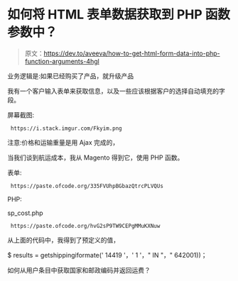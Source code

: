 # 如何将 HTML 表单数据获取到 PHP 函数参数中？

> 原文：<https://dev.to/aveeva/how-to-get-html-form-data-into-php-function-arguments-4hgl>

业务逻辑是:如果已经购买了产品，就升级产品

我有一个客户输入表单来获取信息，以及一些应该根据客户的选择自动填充的字段。

屏幕截图:

```
 https://i.stack.imgur.com/Fkyim.png 
```

注意:价格和运输重量是用 Ajax 完成的，

当我们谈到航运成本，我从 Magento 得到它，使用 PHP 函数。

表单:

```
 https://paste.ofcode.org/335FVUhpBGbazQtrcPLVQUs 
```

PHP:

sp_cost.php

```
 https://paste.ofcode.org/hvG2sP9TW9CEPgMMuKXNuw 
```

从上面的代码中，我得到了预定义的值，

$ results = getshippingiformate(' 14419 '，' 1 '，" IN "，" 642001))；

如何从用户条目中获取国家和邮政编码并返回运费？